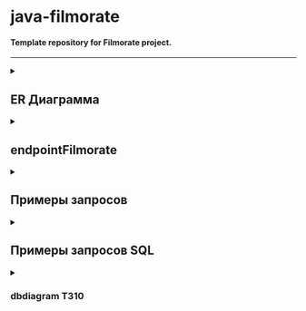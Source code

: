 # java-filmorate
#### Template repository for Filmorate project.

---
<details>
  <summary><h2> ER Диаграмма </h2></summary>

#### Ссылка на структуру базы данных для приложения Filmorate: \scr\main\resources\sql\bddiagram.png
![bddiagram](/src/main/resources/sql/bddiagram.png)
</details>

<details>
  <summary><h2> endpointFilmorate </h2></summary>

#### Ссылка на структуру эндпоинтов для приложения Filmorate: \src\main\resources\endpointsPNG\endpointFilmorate.png
![endpoints](/src/main/resources/endpointsPNG/endpointFilmorate.png)
</details>

<details>
  <summary><h2> Примеры запросов </h2></summary>

#### Получить всех пользователей
http://localhost:8080/users

#### Получить пользователя с id 1
http://localhost:8080/users/1

#### Получить общих друзей пользователя с id 1 и с id 2
http://localhost:8080/users/1/friends/common/2

#### Получить все фильмы
http://localhost:8080/films

#### Получить фильм с id 1
http://localhost:8080/films/1

#### Возрат списка первых по количеству лайков count фильмов
http://localhost:8080/films/popular?count={count}
</details>

<details>
  <summary><h2> Примеры запросов SQL </h2></summary>

```h2
-- добавление записи в таблицу USERS:
INSERT INTO users (email, login, name, birthday) VALUES (?, ?, ?, ?);

-- обновление данных в таблице USERS:
UPDATE users SET email = ?, login = ?, name = ?, birthday = ? WHERE id = ?;

-- добавление записи в таблицу FILMS:
INSERT INTO films (name, description, release_date, duration) values (?, ?, ?, ?);

-- обновление данных в таблице FILMS:
UPDATE films SET name = ?, description = ?, duration = ?, release_date = ? WHERE id = ?;

-- добавление записи в таблицу GENRES:
INSERT INTO genres (name) VALUES (?);

-- добавление записи в таблицу MPAS:
INSERT INTO mpas (id, name) VALUES (?, ?);

-- добавление записи в таблицу FRIENDSHIP:
INSERT INTO friendship (user_id, friend_id, status) VALUES (?, ?, ?);

-- обновление данных в таблице FRIENDSHIP:
UPDATE friendship SET status = ? WHERE user_id = ? AND friend_id = ? AND user_id <> friend_id;

-- добавление записи в таблицу USER_FILM_LIKE:
INSERT INTO user_film_like (user_id, film_id) VALUES (?, ?);

-- добавление записи в таблицу FILM_GENRE:
INSERT INTO film_genre (film_id, genre_id) VALUES (?, ?);

-- добавление записи в таблицу FILM_MPA:
INSERT INTO film_mpa (film_id, mpa_id) VALUES (?, ?);

-- пример выборки данных из таблиц FILMS получение топ фильмов с лимитом выборки:
SELECT f.id, f.name, f.description, f.duration, f.release_date, f.rate
FROM films AS f
LEFT JOIN user_film_like AS ufl ON f.id = ufl.film_id
GROUP BY f.id
ORDER BY count(ufl.film_id) DESC
LIMIT ?;

-- пример выборки данных из таблиц USERS и USER_FRIENDS получение общих друзей двух пользователей:
SELECT users.id, users.email, users.login, users.name, users.birthday 
FROM users
JOIN friendship AS fs1 ON fs1.friend_id = users.id 
JOIN friendship AS fs2 ON fs1.friend_id = fs2.friend_id
AND fs1.user_id = ? AND fs2.user_id = ?
AND (fs2.status LIKE 'FRIENDSHIP'
OR fs2.status LIKE 'SUBSCRIPTION')
```
</details>

<details>
  <summary><h3> dbdiagram ТЗ10 </h3></summary>

#### Ссылка на структуру базы данных для приложения Filmorate: \scr\main\resources\sql\schema.png
![schema](/src/main/resources/sql/schema.png)
</details>